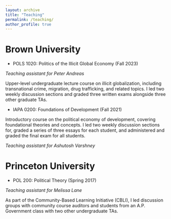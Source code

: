 ```yaml
---
layout: archive
title: "Teaching"
permalink: /teaching/
author_profile: true
---
```


# Brown University

- POLS 1020: Politics of the Illicit Global Economy (Fall 2023)

*Teaching assistant for Peter Andreas*

Upper-level undergraduate lecture course on illicit globalization, including transnational crime, migration, drug trafficking, and related topics. I led two weekly discussion sections and graded three written exams alongside three other graduate TAs.

- IAPA 0200: Foundations of Development (Fall 2021)

Introductory course on the political economy of development, covering foundational theories and concepts. I led two weekly discussion sections for, graded a series of three essays for each student, and administered and graded the final exam for all students.

*Teaching assistant for Ashutosh Varshney*

# Princeton University 

- POL 200: Political Theory (Spring 2017)

*Teaching assistant for Melissa Lane*

 As part of the Community-Based Learning Initiative (CBLI), I led discussion groups with community course auditors and students from an A.P. Government class with two other undergraduate TAs.

